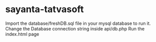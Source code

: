 # sayanta-tatvasoft
Import the database/freshDB.sql file in your mysql database to run it.
Change the Database connection string inside api/db.php
Run the index.html page

